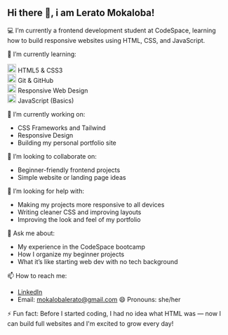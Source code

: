 ## Hi there 👋, i am Lerato Mokaloba!

💻 I’m currently a frontend development student at CodeSpace, learning how to build responsive websites using HTML, CSS, and JavaScript.

🌱 I’m currently learning:

  <img src="https://cdn.jsdelivr.net/gh/devicons/devicon/icons/html5/html5-original.svg" width="20"/> HTML5 & CSS3  
  <img src="https://cdn.jsdelivr.net/gh/devicons/devicon/icons/git/git-original.svg" width="20"/> Git & GitHub  
  <img src="https://img.icons8.com/fluency/48/responsive.png" width="20"/> Responsive Web Design  
  <img src="https://cdn.jsdelivr.net/gh/devicons/devicon/icons/javascript/javascript-original.svg" width="20"/> JavaScript (Basics)

🔭 I’m currently working on:
- CSS Frameworks and Tailwind     
- Responsive Design
- Building my personal portfolio site

👯 I’m looking to collaborate on:
- Beginner-friendly frontend projects
- Simple website or landing page ideas

🤔 I’m looking for help with:
- Making my projects more responsive to all devices  
- Writing cleaner CSS and improving layouts    
- Improving the look and feel of my portfolio   

💬 Ask me about:
- My experience in the CodeSpace bootcamp
- How I organize my beginner projects
- What it’s like starting web dev with no tech background

📫 How to reach me:
- [LinkedIn](https://www.linkedin.com/in/lerato-mokaloba-79186520b)
- Email: mokalobalerato@gmail.com
😄 Pronouns: she/her

⚡ Fun fact:
Before I started coding, I had no idea what HTML was — now I can build full websites and I'm excited to grow every day!
